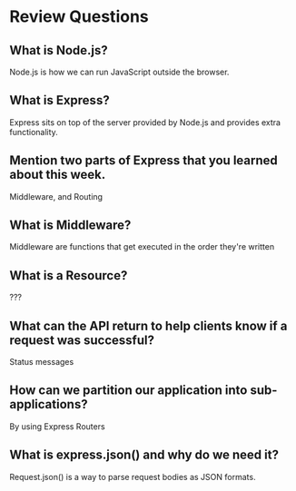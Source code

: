 # Review Questions

## What is Node.js?

Node.js is how we can run JavaScript outside the browser.

## What is Express?

Express sits on top of the server provided by Node.js and provides extra functionality.

## Mention two parts of Express that you learned about this week.

Middleware, and Routing

## What is Middleware?

Middleware are functions that get executed in the order they're written

## What is a Resource?

???

## What can the API return to help clients know if a request was successful?

Status messages

## How can we partition our application into sub-applications?

By using Express Routers

## What is express.json() and why do we need it?

Request.json() is a way to parse request bodies as JSON formats.
